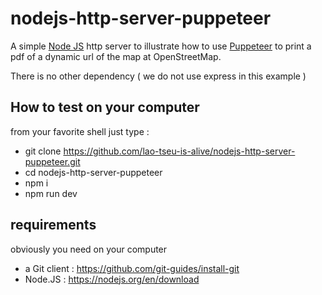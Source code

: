 # nodejs-http-server-puppeteer
A simple [Node JS](https://nodejs.org/en) http server to illustrate how to use [Puppeteer](https://github.com/puppeteer/puppeteer) 
to print a pdf of a dynamic url of the map at OpenStreetMap.

There is no other dependency ( we do not use express in this example )


## How to test on your computer

from your favorite shell just type : 

+ git clone https://github.com/lao-tseu-is-alive/nodejs-http-server-puppeteer.git
+ cd nodejs-http-server-puppeteer
+ npm i
+ npm run dev


## requirements 
obviously you need on your computer 
+ a Git client : https://github.com/git-guides/install-git
+ Node.JS : https://nodejs.org/en/download 
